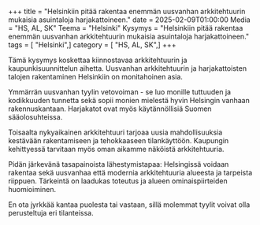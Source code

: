 +++
title = "Helsinkiin pitää rakentaa enemmän uusvanhan arkkitehtuurin mukaisia asuintaloja harjakattoineen."
date = 2025-02-09T01:00:00
Media = "HS, AL, SK"
Teema = "Helsinki"
Kysymys = "Helsinkiin pitää rakentaa enemmän uusvanhan arkkitehtuurin mukaisia asuintaloja harjakattoineen."
tags = [ "Helsinki",]
category = [ "HS, AL, SK",]
+++

Tämä kysymys koskettaa kiinnostavaa arkkitehtuurin ja kaupunkisuunnittelun aihetta. Uusvanhan arkkitehtuurin ja harjakattoisten talojen rakentaminen Helsinkiin on monitahoinen asia.

Ymmärrän uusvanhan tyylin vetovoiman - se luo monille tuttuuden ja kodikkuuden tunnetta sekä sopii monien mielestä hyvin Helsingin vanhaan rakennuskantaan. Harjakatot ovat myös käytännöllisiä Suomen sääolosuhteissa.

Toisaalta nykyaikainen arkkitehtuuri tarjoaa uusia mahdollisuuksia kestävään rakentamiseen ja tehokkaaseen tilankäyttöön. Kaupungin kehittyessä tarvitaan myös oman aikamme näköistä arkkitehtuuria.

Pidän järkevänä tasapainoista lähestymistapaa: Helsingissä voidaan rakentaa sekä uusvanhaa että modernia arkkitehtuuria alueesta ja tarpeista riippuen. Tärkeintä on laadukas toteutus ja alueen ominaispiirteiden huomioiminen.

En ota jyrkkää kantaa puolesta tai vastaan, sillä molemmat tyylit voivat olla perusteltuja eri tilanteissa.